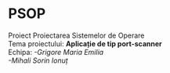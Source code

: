 # PSOP
Proiect Proiectarea Sistemelor de Operare  
Tema proiectului: **Aplicație de tip port-scanner**   
Echipa:   *-Grigore Maria Emilia*  
          *-Mihali Sorin Ionuț*
